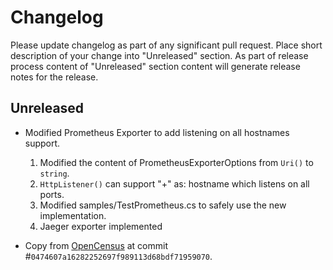 # Changelog

Please update changelog as part of any significant pull request. Place short
description of your change into "Unreleased" section. As part of release
process content of "Unreleased" section content will generate release notes for
the release.

## Unreleased
- Modified Prometheus Exporter to add listening on all hostnames support.
    1. Modified the content of PrometheusExporterOptions from `Uri()` to `string`.
    2. `HttpListener()` can support "+" as: hostname which listens on all ports.
    3. Modified samples/TestPrometheus.cs to safely use the new implementation.
    4. Jaeger exporter implemented

- Copy from
  [OpenCensus](http://github.com/census-instrumentation/opencensus-csharp) at
  commit #`0474607a16282252697f989113d68bdf71959070`.
